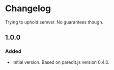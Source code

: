 # Changelog

Trying to uphold semver. No guarantees though.

## 1.0.0
### Added
- Initial version. Based on paredit.js version 0.4.0.
